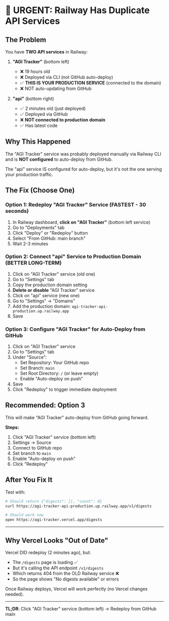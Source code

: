 # 🚨 URGENT: Railway Has Duplicate API Services

## The Problem

You have **TWO API services** in Railway:

1. **"AGI Tracker"** (bottom left) 
   - ❌ 19 hours old
   - ❌ Deployed via CLI (not GitHub auto-deploy)
   - ✅ **THIS IS YOUR PRODUCTION SERVICE** (connected to the domain)
   - ❌ NOT auto-updating from GitHub

2. **"api"** (bottom right)
   - ✅ 2 minutes old (just deployed)
   - ✅ Deployed via GitHub
   - ❌ **NOT connected to production domain**
   - ✅ Has latest code

## Why This Happened

The "AGI Tracker" service was probably deployed manually via Railway CLI and is **NOT configured** to auto-deploy from GitHub.

The "api" service IS configured for auto-deploy, but it's not the one serving your production traffic.

## The Fix (Choose One)

### Option 1: Redeploy "AGI Tracker" Service (FASTEST - 30 seconds)

1. In Railway dashboard, **click on "AGI Tracker"** (bottom left service)
2. Go to "Deployments" tab
3. Click "Deploy" or "Redeploy" button
4. Select "From GitHub: main branch"
5. Wait 2-3 minutes

### Option 2: Connect "api" Service to Production Domain (BETTER LONG-TERM)

1. Click on "AGI Tracker" service (old one)
2. Go to "Settings" tab
3. Copy the production domain setting
4. **Delete or disable** "AGI Tracker" service
5. Click on "api" service (new one)
6. Go to "Settings" → "Domains"
7. Add the production domain: `agi-tracker-api-production.up.railway.app`
8. Save

### Option 3: Configure "AGI Tracker" for Auto-Deploy from GitHub

1. Click on "AGI Tracker" service
2. Go to "Settings" tab
3. Under "Source":
   - Set Repository: Your GitHub repo
   - Set Branch: `main`
   - Set Root Directory: `/` (or leave empty)
   - Enable "Auto-deploy on push"
4. Save
5. Click "Redeploy" to trigger immediate deployment

## Recommended: Option 3

This will make "AGI Tracker" auto-deploy from GitHub going forward.

**Steps:**
1. Click "AGI Tracker" service (bottom left)
2. Settings → Source
3. Connect to GitHub repo
4. Set branch to `main`
5. Enable "Auto-deploy on push"
6. Click "Redeploy"

## After You Fix It

Test with:
```bash
# Should return {"digests": [], "count": 0}
curl https://agi-tracker-api-production.up.railway.app/v1/digests

# Should work now
open https://agi-tracker.vercel.app/digests
```

---

## Why Vercel Looks "Out of Date"

Vercel DID redeploy (2 minutes ago), but:
- The `/digests` page is loading ✅
- But it's calling the API endpoint `/v1/digests`
- Which returns 404 from the OLD Railway service ❌
- So the page shows "No digests available" or errors

Once Railway deploys, Vercel will work perfectly (no Vercel changes needed).

---

**TL;DR**: Click "AGI Tracker" service (bottom left) → Redeploy from GitHub main
